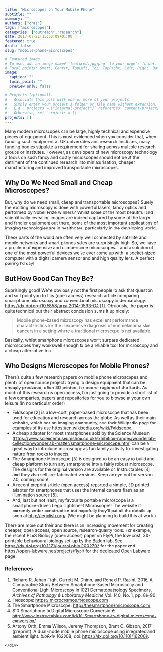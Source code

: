 ```yaml
---
title: "Microscopes on Your Mobile Phone"
subtitle: ""
summary: ""
authors: ["chas"]
tags: ["microscopes"]
categories: ["outreach","research"]
date: 2017-07-21T15:30:09+01:00
featured: true
draft: false
slug: "mobile-phone-microscopes"

# Featured image
# To use, add an image named `featured.jpg/png` to your page's folder.
# Focal points: Smart, Center, TopLeft, Top, TopRight, Left, Right, BottomLeft, Bottom, BottomRight.
image:
  caption: ""
  focal_point: ""
  preview_only: false

# Projects (optional).
#   Associate this post with one or more of your projects.
#   Simply enter your project's folder or file name without extension.
#   E.g. `projects = ["internal-project"]` references `content/project/deep-learning/index.md`.
#   Otherwise, set `projects = []`.
projects: []
---
```

Many modern microscopes can be large, highly technical and expensive pieces of equipment. This is most evidenced when you consider that, when funding such equipment at UK universities and research institutes, many funding bodies stipulate a requirement for sharing across multiple research groups or institutes. However, as developers of new microscopy technology a focus on such fancy and costly microscopes should not be at the detriment of the continued research into miniaturisation, cheaper manufacturing and improved transportable microscopes.

<!--more-->

## Why Do We Need Small and Cheap Microscopes?

But, why do we need small, cheap and transportable microscopes? Surely the exciting microscopy is done with powerful lasers, fancy optics and performed by Nobel Prize winners? Whilst some of the most beautiful and scientifically revealing images are indeed captured by some of the larger and fancier equipment out there, some of the most important applications of imaging technologies are in healthcare, particularly in the developing world.

These parts of the world are often very well connected by satellite and mobile networks and smart phones sales are surprisingly high. So, we have a problem of expensive and cumbersome microscopes&#8230; and a solution of one of the most powerful devices we&#8217;ve ever come up with: a pocket-sized computer with a digital camera sensor and and high quality lens. A perfect pairing I&#8217;d say!

## But How Good Can They Be?

Suprisingly good! We&#8217;re obviously not the first people to ask that question and so I point you to this (open access) research article comparing smartphone microscopy and conventional microscopy in dermatology: <a href="https://dx.doi.org/10.5858/arpa.2014-0593-OA" target="_blank" rel="noopener">https://dx.doi.org/10.5858/arpa.2014-0593-OA</a> [1]. Obviously, the paper is quite technical but their abstract conclusion sums it up nicely:

> Mobile phone–based microscopy has excellent performance characteristics for the inexpensive diagnosis of nonmelanoma skin cancers in a setting where a traditional microscope is not available.

Basically, whilst smartphone microscopes won&#8217;t surpass dedicated microscopes they workswell enough to be a reliable tool for microscopy and a cheap alternative too.

## Who Designs Microscopes for Mobile Phones?

There&#8217;s quite a few research papers on mobile phone microscopes and plenty of open source projects trying to design equipment that can be cheaply produced, often 3D printed, for poorer regions of the Earth. As much of this research is open access, I&#8217;m just going to provide a short list of a few companies, papers and repositories for you to browse at your own leisure (in no particular order):

  * Foldscope [2] is a low-cost, paper-based microscope that has been used for education and research across the globe. As well as their main website, which has an imaging community, see their Wikipedia page for examples of its use <a href="https://en.wikipedia.org/wiki/Foldscope" target="_blank" rel="noopener">https://en.wikipedia.org/wiki/Foldscope</a>.
  * A cheap adapter for most smartphones sold by the Science Museum (<a href="https://www.sciencemuseumshop.co.uk/exhibition-ranges/wonderlab-collection/wonderlab-matter/smartphone-microscope.htm" target="_blank" rel="noopener">https://www.sciencemuseumshop.co.uk/exhibition-ranges/wonderlab-collection/wonderlab-matter/smartphone-microscope.htm</a>) can be a great way to introduce microscopy as fun family activity for investigating nature from rocks to insects.
  * The Smartphone Microscope [3] is designed to be an easy to build and cheap platform to turn any smartphone into a fairly robust microscope. The designs for the original version are available on Instructables [4] and they also sell pre-fabricated versions. Keep an eye out for version 2.0, coming soon!
  * A recent preprint article (open access) reported a simple, 3D printed adapter for smartphones that uses the internal camera flash as an illumination source [5].
  * And, last but not least, my favourite portable microscope is a smartphone-driven Lego Lightsheet Microscope!! The website it currently under construction but hopefully they&#8217;ll put all the details up soon at <a href="http://legolish.org/" target="_blank" rel="noopener">http://legolish.org/</a>. (We might be planning to build this at work.)

There are more out their and there is an increasing movement for creating cheaper, open access, open source, research-quality tools. For example, the recent PLoS Biology (open access) paper on FlyPi, the low-cost, 3D-printable behavioural biology set-up by the Baden lab. See <a href="https://dx.doi.org/10.1371/journal.pbio.2002702" target="_blank" rel="noopener">https://dx.doi.org/10.1371/journal.pbio.2002702</a> for the paper and <a href="https://open-labware.net/projects/flypi/" target="_blank" rel="noopener">https://open-labware.net/projects/flypi/</a> for the dedicated Open Labware page.

### References

  1. Richard R. Jahan-Tigh, Garrett M. Chinn, and Ronald P. Rapini, 2016. A Comparative Study Between Smartphone-Based Microscopy and Conventional Light Microscopy in 1021 Dermatopathology Specimens. _Archives of Pathology & Laboratory Medicine_ Vol. 140, No. 1, pp. 86-90.
  2. Foldscope: <a href="https://microcosmos.foldscope.com" target="_blank" rel="noopener">https://microcosmos.foldscope.com</a>
  3. The Smartphone Microscope: <a href="http://thesmartphonemicroscope.com/" target="_blank" rel="noopener">http://thesmartphonemicroscope.com/</a>
  4. $10 Smartphone to Digital Microscope Conversion!: <a href="http://www.instructables.com/id/10-Smartphone-to-digital-microscope-conversion/" target="_blank" rel="noopener">http://www.instructables.com/id/10-Smartphone-to-digital-microscope-conversion/</a>
  5. <div class="highwire-cite-title">
      <div class="highwire-cite-title">
        <div class="highwire-cite-authors">
          <span class="highwire-citation-authors"><span class="highwire-citation-author first"><span class="nlm-given-names">Antony</span> <span class="nlm-surname">Orth</span></span>, <span class="highwire-citation-author"><span class="nlm-given-names">Emma</span> <span class="nlm-surname">Wilson</span></span>, <span class="highwire-citation-author"><span class="nlm-given-names">Jeremy</span> <span class="nlm-surname">Thompson</span></span>, <span class="highwire-citation-author"><span class="nlm-given-names">Brant C.</span> <span class="nlm-surname">Gibson, 2017 (preprint). </span></span></span>A dual-mode mobile phone microscope using integrated and ambient light. <em><span class="highwire-cite-metadata-journal highwire-cite-metadata">bioRxiv </span></em><span class="highwire-cite-metadata-pages highwire-cite-metadata">162008; </span><span class="highwire-cite-metadata-doi highwire-cite-metadata"><span class="doi_label">doi:</span> </span><a href="https://dx.doi.org/10.1101/162008" target="_blank" rel="noopener">https://dx.doi.org/10.1101/162008</a>.
        </div>
      </div>
    </div>
